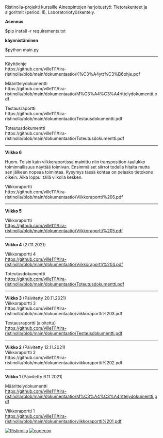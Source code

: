 Ristinolla-projekti kurssille Aineopintojen harjoitustyö: Tietorakenteet ja algoritmit (periodi II), Laboratoriotyöskentely.

<b>Asennus</b>

$pip install -r requirements.txt

<b>käynnistäminen</b>

$python main.py

<hr />
<p>
Käyttöohje <br />
https://github.com/ville111/tira-ristinolla/blob/main/dokumentaatio/K%C3%A4ytt%C3%B6ohje.pdf
</p>
<p>
Määrittelydokumentti <br />
https://github.com/ville111/tira-ristinolla/blob/main/dokumentaatio/M%C3%A4%C3%A4rittelydokumentti.pdf
</p>
<p>
Testausraportti<br />
https://github.com/ville111/tira-ristinolla/blob/main/dokumentaatio/Testausdokumentti.pdf
</p>
<p>
Toteutusdokumentti <br />
https://github.com/ville111/tira-ristinolla/blob/main/dokumentaatio/Toteutusdokumentti.pdf
</p>
<hr />
<b>Viikko 6</b><br />
<p>
Huom. Toisin kuin viikkoraportissa mainittu niin transposition-taulukko toiminnallisuus näyttää toimivan.
Ensimmäiset siirrot todella hitaita mutta sen jälkeen nopeaa toimintaa. Kysymys tässä kohtaa on pelaako tietokone oikein. Aika loppui tällä 
viikolla kesken.<p/>
Viikkoraportti <br />
https://github.com/ville111/tira-ristinolla/blob/main/dokumentaatio/Viikkoraportti%206.pdf

<hr />
<b>Viikko 5</b><br />

Viikkoraportti <br />
https://github.com/ville111/tira-ristinolla/blob/main/dokumentaatio/Viikkoraportti%205.pdf

<hr />
<b>Viikko 4</b> (27.11.2021)<br />

Viikkoraportti 4<br />
https://github.com/ville111/tira-ristinolla/blob/main/dokumentaatio/Viikkoraportti%204.pdf

Toteutusdokumentti <br />
https://github.com/ville111/tira-ristinolla/blob/main/dokumentaatio/Toteutusdokumentti.pdf

<hr />
<b>Viikko 3</b> (Päivitetty 20.11.2021)<br />
Viikkoraportti 3<br />
https://github.com/ville111/tira-ristinolla/blob/main/dokumentaatio/viikkoraportti%203.pdf

Testausraportti (aloitettu)\
https://github.com/ville111/tira-ristinolla/blob/main/dokumentaatio/Testausdokumentti.pdf

<hr />
<b>Viikko 2</b> (Päivitetty 12.11.2021)<br />
Viikkoraportti 2<br />
https://github.com/ville111/tira-ristinolla/blob/main/dokumentaatio/viikkoraportti%202.pdf

<hr />
<b>Viikko 1</b> (Päivitetty 6.11.2021)

Määrittelydokumentti\
https://github.com/ville111/tira-ristinolla/blob/main/dokumentaatio/M%C3%A4%C3%A4rittelydokumentti.pdf

Viikkoraportti 1\
https://github.com/ville111/tira-ristinolla/blob/main/dokumentaatio/viikkoraportti%201.pdf


 [![Ristinolla](https://github.com/ville111/tira-ristinolla/actions/workflows/ci.yml/badge.svg)](https://github.com/ville111/tira-ristinolla/actions/workflows/ci.yml)
[![codecov](https://codecov.io/gh/ville111/tira-ristinolla/branch/main/graph/badge.svg?token=K7MIK0QBCR)](https://codecov.io/gh/ville111/tira-ristinolla)

